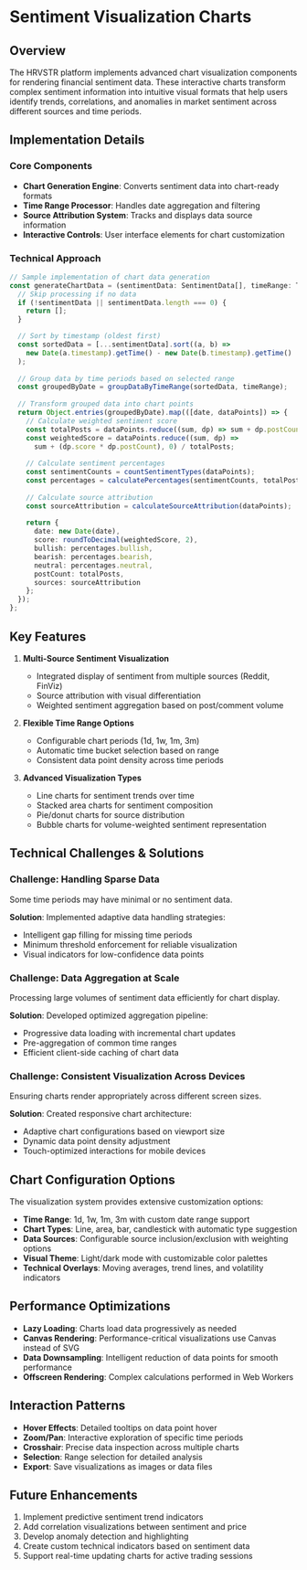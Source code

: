 # Sentiment Visualization Charts

## Overview

The HRVSTR platform implements advanced chart visualization components for rendering financial sentiment data. These interactive charts transform complex sentiment information into intuitive visual formats that help users identify trends, correlations, and anomalies in market sentiment across different sources and time periods.

## Implementation Details

### Core Components

- **Chart Generation Engine**: Converts sentiment data into chart-ready formats
- **Time Range Processor**: Handles date aggregation and filtering
- **Source Attribution System**: Tracks and displays data source information
- **Interactive Controls**: User interface elements for chart customization

### Technical Approach

```typescript
// Sample implementation of chart data generation
const generateChartData = (sentimentData: SentimentData[], timeRange: TimeRange): ChartData[] => {
  // Skip processing if no data
  if (!sentimentData || sentimentData.length === 0) {
    return [];
  }

  // Sort by timestamp (oldest first)
  const sortedData = [...sentimentData].sort((a, b) => 
    new Date(a.timestamp).getTime() - new Date(b.timestamp).getTime()
  );
  
  // Group data by time periods based on selected range
  const groupedByDate = groupDataByTimeRange(sortedData, timeRange);
  
  // Transform grouped data into chart points
  return Object.entries(groupedByDate).map(([date, dataPoints]) => {
    // Calculate weighted sentiment score
    const totalPosts = dataPoints.reduce((sum, dp) => sum + dp.postCount, 0);
    const weightedScore = dataPoints.reduce((sum, dp) => 
      sum + (dp.score * dp.postCount), 0) / totalPosts;
      
    // Calculate sentiment percentages
    const sentimentCounts = countSentimentTypes(dataPoints);
    const percentages = calculatePercentages(sentimentCounts, totalPosts);
    
    // Calculate source attribution
    const sourceAttribution = calculateSourceAttribution(dataPoints);
    
    return {
      date: new Date(date),
      score: roundToDecimal(weightedScore, 2),
      bullish: percentages.bullish,
      bearish: percentages.bearish,
      neutral: percentages.neutral,
      postCount: totalPosts,
      sources: sourceAttribution
    };
  });
};
```

## Key Features

1. **Multi-Source Sentiment Visualization**
   - Integrated display of sentiment from multiple sources (Reddit, FinViz)
   - Source attribution with visual differentiation
   - Weighted sentiment aggregation based on post/comment volume

2. **Flexible Time Range Options**
   - Configurable chart periods (1d, 1w, 1m, 3m)
   - Automatic time bucket selection based on range
   - Consistent data point density across time periods

3. **Advanced Visualization Types**
   - Line charts for sentiment trends over time
   - Stacked area charts for sentiment composition
   - Pie/donut charts for source distribution
   - Bubble charts for volume-weighted sentiment representation

## Technical Challenges & Solutions

### Challenge: Handling Sparse Data

Some time periods may have minimal or no sentiment data.

**Solution**: Implemented adaptive data handling strategies:
- Intelligent gap filling for missing time periods
- Minimum threshold enforcement for reliable visualization
- Visual indicators for low-confidence data points

### Challenge: Data Aggregation at Scale

Processing large volumes of sentiment data efficiently for chart display.

**Solution**: Developed optimized aggregation pipeline:
- Progressive data loading with incremental chart updates
- Pre-aggregation of common time ranges
- Efficient client-side caching of chart data

### Challenge: Consistent Visualization Across Devices

Ensuring charts render appropriately across different screen sizes.

**Solution**: Created responsive chart architecture:
- Adaptive chart configurations based on viewport size
- Dynamic data point density adjustment
- Touch-optimized interactions for mobile devices

## Chart Configuration Options

The visualization system provides extensive customization options:

- **Time Range**: 1d, 1w, 1m, 3m with custom date range support
- **Chart Types**: Line, area, bar, candlestick with automatic type suggestion
- **Data Sources**: Configurable source inclusion/exclusion with weighting options
- **Visual Theme**: Light/dark mode with customizable color palettes
- **Technical Overlays**: Moving averages, trend lines, and volatility indicators

## Performance Optimizations

- **Lazy Loading**: Charts load data progressively as needed
- **Canvas Rendering**: Performance-critical visualizations use Canvas instead of SVG
- **Data Downsampling**: Intelligent reduction of data points for smooth performance
- **Offscreen Rendering**: Complex calculations performed in Web Workers

## Interaction Patterns

- **Hover Effects**: Detailed tooltips on data point hover
- **Zoom/Pan**: Interactive exploration of specific time periods
- **Crosshair**: Precise data inspection across multiple charts
- **Selection**: Range selection for detailed analysis
- **Export**: Save visualizations as images or data files

## Future Enhancements

1. Implement predictive sentiment trend indicators
2. Add correlation visualizations between sentiment and price
3. Develop anomaly detection and highlighting
4. Create custom technical indicators based on sentiment data
5. Support real-time updating charts for active trading sessions
